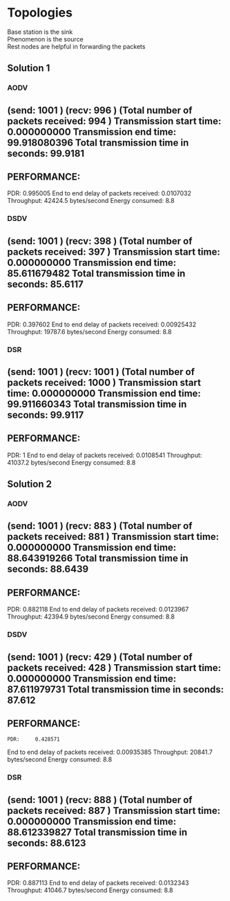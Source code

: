 # Topologies

Base station is the sink  
Phenomenon is the source  
Rest nodes are helpful in forwarding the packets  

## Solution 1
 
### AODV
(send:	 1001 )
(recv:	 996 )
(Total number of packets received:	 994 )
Transmission start time:	 0.000000000
Transmission end time:		 99.918080396
Total transmission time in seconds:  99.9181
------------------------
PERFORMANCE:
------------------------
PDR:	 0.995005
End to end delay of packets received:	 0.0107032
Throughput:			 42424.5  bytes/second
Energy consumed:	 8.8


### DSDV  

(send:	 1001 )
(recv:	 398 )
(Total number of packets received:	 397 )
Transmission start time:	 0.000000000
Transmission end time:		 85.611679482
Total transmission time in seconds:  85.6117
------------------------
PERFORMANCE:
------------------------
PDR:	 0.397602
End to end delay of packets received:	 0.00925432
Throughput:			 19787.6  bytes/second
Energy consumed:	 8.8


### DSR    
(send:	 1001 )
(recv:	 1001 )
(Total number of packets received:	 1000 )
Transmission start time:	 0.000000000
Transmission end time:		 99.911660343
Total transmission time in seconds:  99.9117
------------------------
PERFORMANCE:
------------------------
PDR:	 1
End to end delay of packets received:	 0.0108541
Throughput:			 41037.2  bytes/second
Energy consumed:	 8.8

## Solution 2

### AODV    
(send:	 1001 )
(recv:	 883 )
(Total number of packets received:	 881 )
Transmission start time:	 0.000000000
Transmission end time:		 88.643919266
Total transmission time in seconds:  88.6439
------------------------
PERFORMANCE:
------------------------
PDR:	 0.882118
End to end delay of packets received:	 0.0123967
Throughput:			 42394.9  bytes/second
Energy consumed:	 8.8


### DSDV  
(send:	 1001 )
(recv:	 429 )
(Total number of packets received:	 428 )
Transmission start time:	 0.000000000
Transmission end time:		 87.611979731
Total transmission time in seconds:  87.612
------------------------
PERFORMANCE:
------------------------
	PDR:	 0.428571
End to end delay of packets received:	 0.00935385
Throughput:			 20841.7  bytes/second
Energy consumed:	 8.8


### DSR  
(send:	 1001 )
(recv:	 888 )
(Total number of packets received:	 887 )
Transmission start time:	 0.000000000
Transmission end time:		 88.612339827
Total transmission time in seconds:  88.6123
------------------------
PERFORMANCE:
------------------------
PDR:	 0.887113
End to end delay of packets received:	 0.0132343
Throughput:			 41046.7  bytes/second
Energy consumed:	 8.8


